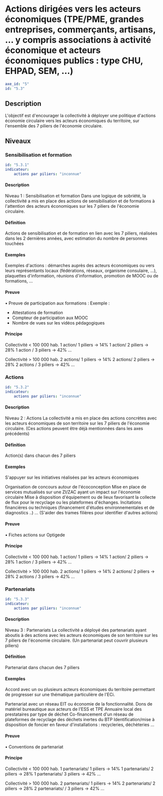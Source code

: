 # Actions dirigées vers les acteurs économiques (TPE/PME, grandes entreprises, commerçants, artisans, … y compris associations à activité économique et acteurs économiques publics : type CHU, EHPAD, SEM, ...)
```yaml
axe_id: "5"
id: "5.3"
```
## Description
L'objectif est d'encourager la collectivité à déployer une politique d'actions économie circulaire vers les acteurs économiques du territoire,  sur l'ensemble des 7 piliers de l'économie circulaire.

## Niveaux
### Sensibilisation et formation
```yaml
id: "5.3.1"
indicateur: 
    actions par piliers: "inconnue"
```

#### Description
Niveau 1 : Sensibilisation et formation
Dans une logique de sobriété, la collectivité a mis en place des actions de sensibilisation et de formations à l'attention des acteurs économiques sur les 7 piliers de l'économie circulaire.

#### Définition
Actions de sensibilisation et de formation en lien avec les 7 piliers, réalisées dans les 2 dernières années, avec estimation du nombre de personnes touchées

#### Exemples
Exemples d'actions : démarches auprès des acteurs économiques ou vers leurs représentants locaux (fédérations, réseaux, organisme consulaire, …), plaquettes d'information, réunions d'information, promotion de MOOC ou de formations, …

#### Preuve
• Preuve de participation aux formations :
Exemple :
- Attestations de formation
- Compteur de participation aux MOOC
- Nombre de vues sur les vidéos pédagogiques

#### Principe
Collectivité < 100 000 hab. 
1 action/ 1 piliers → 14%
1 action/ 2 piliers → 28%
1 action / 3 piliers → 42%
…

Collectivité > 100 000 hab. 
2 actions/ 1 piliers → 14%
2 actions/ 2 piliers → 28%
2 actions / 3 piliers → 42%
…


### Actions
```yaml
id: "5.3.2"
indicateur: 
    actions par piliers: "inconnue"
```

#### Description
Niveau 2 : Actions
La collectivité a mis en place des actions concrètes avec les acteurs économiques de son territoire sur les 7 piliers de l'économie circulaire.
(Ces actions peuvent être déjà mentionnées dans les axes précédents)

#### Définition
Action(s) dans chacun des 7 piliers

#### Exemples
S'appuyer sur les initiatives réalisées par les acteurs économiques

Organisation de concours autour de l'écoconception
Mise en place de services mutualisés sur une ZI/ZAC ayant un impact sur l'économie circulaire
Mise à disposition d'équipement ou de lieux favorisant la collecte de flux pour le recyclage ou les plateformes d'échanges.
Incitations financières ou techniques (financement d'études environnementales et de diagnostics ..)
...
(S'aider des trames filières pour identifier d'autres actions)

#### Preuve
• Fiches actions sur Optigede

#### Principe
Collectivité < 100 000 hab. 
1 action/ 1 piliers → 14%
1 action/ 2 piliers → 28%
1 action / 3 piliers → 42%
…

Collectivité > 100 000 hab. 
2 actions/ 1 piliers → 14%
2 actions/ 2 piliers → 28%
2 actions / 3 piliers → 42%
...



### Partenariats
```yaml
id: "5.3.3"
indicateur: 
    actions par piliers: "inconnue"
```

#### Description
Niveau 3 : Partenariats
La collectivité a déployé des partenariats ayant aboutis à des actions avec les acteurs économiques de son territoire sur les 7 piliers de l'économie circulaire.
(Un partenariat peut couvrir plusieurs piliers)

#### Définition
Partenariat dans chacun des 7 piliers

#### Exemples
Accord avec un ou plusieurs acteurs économiques du territoire permettant de progresser sur une thématique particulière de l'ECi.

Partenariat avec un réseau EIT ou économie de la fonctionnalité.
Dons de matériel bureautique aux acteurs de l'ESS et TPE 
Annuaire local des prestataires par type de déchet
Co-financement d'un réseau de plateformes de recyclage des déchets inertes du BTP
Identification/mise à disposition de foncier en faveur d'installations : recycleries, déchèteries
…

#### Preuve
• Conventions de partenariat

#### Principe
Collectivité < 100 000 hab. 
1 partenariats/ 1 piliers → 14%
1 partenariats/ 2 piliers → 28%
1 partenariats/ 3 piliers → 42%
…

Collectivité > 100 000 hab. 
2 partenariats/ 1 piliers → 14%
2 partenariats/ 2 piliers → 28%
2 partenariats/ / 3 piliers → 42%
…


